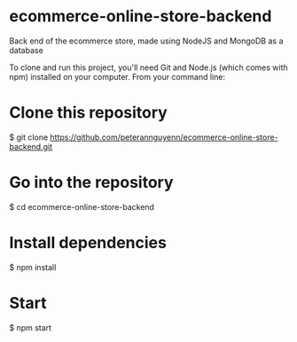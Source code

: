 ﻿# ecommerce-online-store-backend
Back end of the ecommerce store, made using NodeJS and MongoDB as a database

To clone and run this project, you'll need Git and Node.js (which comes with npm) installed on your computer. From your command line:

# Clone this repository
$ git clone https://github.com/peterannguyenn/ecommerce-online-store-backend.git

# Go into the repository
$ cd ecommerce-online-store-backend

# Install dependencies
$ npm install

# Start
$ npm start

